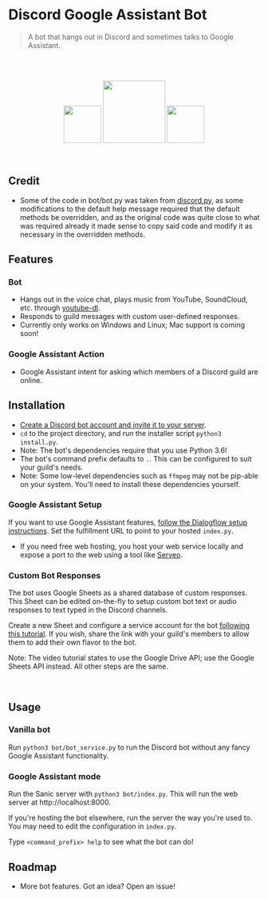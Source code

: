 # Discord Google Assistant Bot

> A bot that hangs out in Discord and sometimes talks to Google Assistant. 
<br />
<br />
<p align="center">
	<img src="https://discordapp.com/assets/f8389ca1a741a115313bede9ac02e2c0.svg" width=75px /> 
	<img src="https://ak3.picdn.net/shutterstock/videos/15154723/thumb/9.jpg" width=125px/>
	<img src="https://upload.wikimedia.org/wikipedia/commons/5/5a/Google_Assistant_logo.png" width=75px/>
</p>

<br />

## Credit
- Some of the code in bot/bot.py was taken from [discord.py](https://github.com/Rapptz/discord.py), as some modifications to the default help message required that the default methods be overridden, and as the original code was quite close to what was required already it made sense to copy said code and modify it as necessary in the overridden methods.

## Features
### Bot
- Hangs out in the voice chat, plays music from YouTube, SoundCloud, etc. through [youtube-dl](https://github.com/rg3/youtube-dl/commit/f7560859a3e25ccaa74123428d42f821299a2bed).
- Responds to guild messages with custom user-defined responses.
- Currently only works on Windows and Linux; Mac support is coming soon!

### Google Assistant Action
- Google Assistant intent for asking which members of a Discord guild are online.




## Installation
- [Create a Discord bot account and invite it to your server](https://discordpy.readthedocs.io/en/rewrite/discord.html).
- `cd` to the project directory, and run the installer script `python3 install.py`.
- Note: The bot's dependencies require that you use Python 3.6!
- The bot's command prefix defaults to `.`. This can be configured to suit your guild's needs.
- Note: Some low-level dependencies such as `ffmpeg` may not be pip-able on your system. You'll need to install these dependencies yourself. 

### Google Assistant Setup
If you want to use Google Assistant features, [follow the Dialogflow setup instructions](https://developers.google.com/actions/dialogflow/project-agent). Set the fulfillment URL to point to your hosted `index.py`. 
	
- If you need free web hosting, you host your web service locally and expose a port to the web using a tool like [Serveo](https://serveo.net/).

### Custom Bot Responses
The bot uses Google Sheets as a shared database of custom responses. This Sheet can be edited on-the-fly to setup custom bot text or audio responses to text typed in the Discord channels. 

Create a new Sheet and configure a service account for the bot [following this tutorial](https://youtu.be/vISRn5qFrkM). If you wish, share the link with your guild's members to allow them to add their own flavor to the bot. 

Note: The video tutorial states to use the Google Drive API; use the Google Sheets API instead. All other steps are the same.

<br />

## Usage 

### Vanilla bot
Run `python3 bot/bot_service.py` to run the Discord bot without any fancy Google Assistant functionality.

### Google Assistant mode
Run the Sanic server with `python3 bot/index.py`. This will run the web server at http://localhost:8000. 

If you're hosting the bot elsewhere, run the server the way you're used to. You may need to edit the configuration in `index.py`. 

Type `<command_prefix> help` to see what the bot can do!


## Roadmap
- More bot features. Got an idea? Open an issue! 
